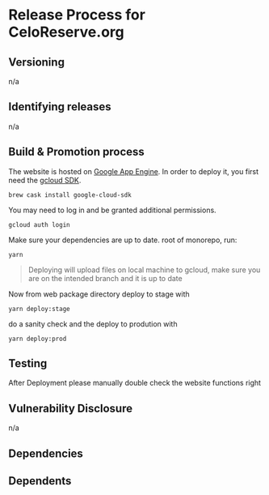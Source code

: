 # Release Process for CeloReserve.org

## Versioning

n/a

## Identifying releases

n/a

## Build & Promotion process

The website is hosted on [Google App Engine](https://cloud.google.com/appengine/). In order to deploy it, you first need the [gcloud SDK](https://cloud.google.com/sdk/gcloud/).

`brew cask install google-cloud-sdk`

You may need to log in and be granted additional permissions.

`gcloud auth login`

 Make sure your dependencies are up to date. root of monorepo, run:

`yarn`

> Deploying will upload files on local machine to gcloud, make sure you are on the intended branch and it is up to date

Now from web package directory deploy to stage with

`yarn deploy:stage`

do a sanity check and the deploy to prodution with

`yarn deploy:prod`


## Testing

After Deployment please manually double check the website functions right


## Vulnerability Disclosure

n/a

## Dependencies


## Dependents
